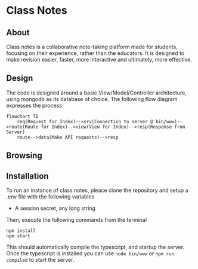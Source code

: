 # Class Notes
## About
Class notes is a collaborative note-taking platform made for students, focusing on their experience, rather than the educators. It is designed to make revision easier, faster, more interactive and ultimately, more effective.

## Design
The code is designed around a basic View/Model/Controller architecture, using mongodb as its database of choice. 
The following flow diagram expresses the process
```mermaid
flowchart TD
    req(Request for Index)-->srv(Connection to server @ bin/www)-->route(Route for Index)-->view(View for Index)-->resp(Response from Server)
    route-->data(Make API requests)-->resp
```

## Browsing

## Installation
To run an instance of class notes, pleace clone the repository and setup a .env file with the following variables
 - A session secret, any long string

Then, execute the following commands from the terminal
```
npm install
npm start
```
This should automatically compile the typescript, and startup the server. Once the typescript is installed you can use `node bin/www` or `npm run compiled` to start the server.